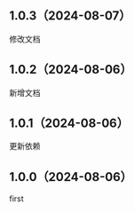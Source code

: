 ## 1.0.3（2024-08-07）
修改文档
## 1.0.2（2024-08-06）
新增文档
## 1.0.1（2024-08-06）
更新依赖
## 1.0.0（2024-08-06）
first
